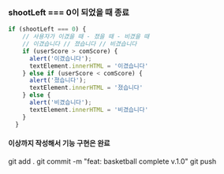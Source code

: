 ### shootLeft === 0이 되었을 때 종료
```javascript
if (shootLeft === 0) {
    // 사용자가 이겼을 때 - 졌을 때 - 비겼을 때
    // 이겼습니다 // 졌습니다 // 비겼습니다
    if (userScore > comScore) {
      alert('이겼습니다');
      textElement.innerHTML = '이겼습니다'
    } else if (userScore < comScore) {
      alert('졌습니다');
      textElement.innerHTML = '졌습니다'
    } else {
      alert('비겼습니다');
      textElement.innerHTML = '비겼습니다'
    }
  }
```

#### 이상까지 작성해서 기능 구현은 완료

git add .
git commit -m "feat: basketball complete v.1.0"
git push